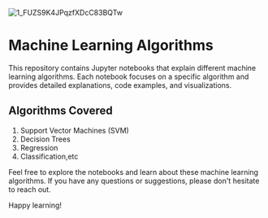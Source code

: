 
![1_FUZS9K4JPqzfXDcC83BQTw](https://github.com/ShivNandanJha/Machine-Learning-Algorithms/assets/115362063/367e763e-4087-4db3-8a5a-46deddab66cd)

# Machine Learning Algorithms

This repository contains Jupyter notebooks that explain different machine learning algorithms. Each notebook focuses on a specific algorithm and provides detailed explanations, code examples, and visualizations.

## Algorithms Covered

1. Support Vector Machines (SVM)
2. Decision Trees
3. Regression
4. Classification,etc

Feel free to explore the notebooks and learn about these machine learning algorithms. If you have any questions or suggestions, please don't hesitate to reach out.

Happy learning!
